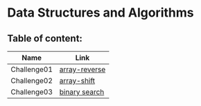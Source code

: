 # Data Structures and Algorithms

## Table of content:

| Name        | Link                                                                                                                                  |
| ----------- | ------------------------------------------------------------------------------------------------------------------------------------- |
| Challenge01 | [array-reverse](https://github.com/saadomaralzoubi/data-structures-and-algorithms/tree/main/javascript/code-challenges/array-reverse) |
| Challenge02 | [array-shift](https://github.com/saadomaralzoubi/data-structures-and-algorithms/tree/main/javascript/code-challenges/array-shift)     |
| Challenge03 | [binary search](https://github.com/saadomaralzoubi/data-structures-and-algorithms/tree/main/javascript/code-challenges/binary-search) |
